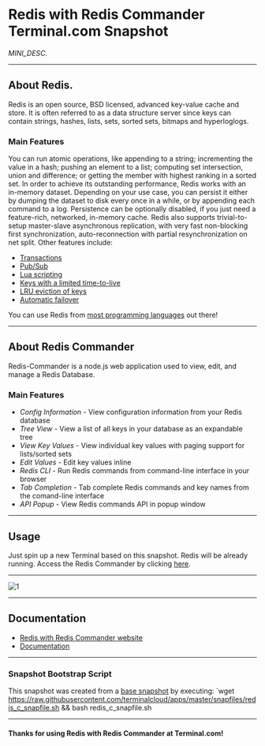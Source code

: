 # **Redis with Redis Commander** Terminal.com Snapshot

*MINI_DESC.*

---

## About Redis.
Redis is an open source, BSD licensed, advanced key-value cache and store. 
It is often referred to as a data structure server since keys can contain strings, hashes, lists, sets, sorted sets, bitmaps and hyperloglogs.

### Main Features

You can run atomic operations, like appending to a string; incrementing the value in a hash; pushing an element to a list; computing set intersection, union and difference; or getting the member with highest ranking in a sorted set.
In order to achieve its outstanding performance, Redis works with an in-memory dataset. Depending on your use case, you can persist it either by dumping the dataset to disk every once in a while, or by appending each command to a log. 
Persistence can be optionally disabled, if you just need a feature-rich, networked, in-memory cache.
Redis also supports trivial-to-setup master-slave asynchronous replication, with very fast non-blocking first synchronization, auto-reconnection with partial resynchronization on net split.
Other features include:
- [Transactions](http://redis.io/topics/transactions)
- [Pub/Sub](http://redis.io/topics/pubsub)
- [Lua scripting](http://redis.io/commands/eval)
- [Keys with a limited time-to-live](http://redis.io/commands/expire)
- [LRU eviction of keys](http://redis.io/topics/lru-cache)
- [Automatic failover](http://redis.io/topics/sentinel)

You can use Redis from [most programming languages](http://redis.io/clients) out there!

---

## About Redis Commander

Redis-Commander is a node.js web application used to view, edit, and manage a Redis Database.

### Main Features

- *Config Information* - View configuration information from your Redis database
- *Tree View* - View a list of all keys in your database as an expandable tree
- *View Key Values* - View individual key values with paging support for lists/sorted sets
- *Edit Values* - Edit key values inline
- *Redis CLI* - Run Redis commands from command-line interface in your browser
- *Tab Completion* - Tab complete Redis commands and key names from the comand-line interface
- *API Popup* - View Redis commands API in popup window 

---

## Usage

Just spin up a new Terminal based on this snapshot. Redis will be already running.
Access the Redis Commander by clicking [here](https://terminalservername-8081-terminal.com).


---

![1](IMAGE_URL)

---

## Documentation

- [Redis with Redis Commander website]()
- [Documentation]()

---

### Snapshot Bootstrap Script

This snapshot was created from a [base snapshot](https://www.terminal.com/tiny/FzpHiTXG1K) by executing:
`wget https://raw.githubusercontent.com/terminalcloud/apps/master/snapfiles/redis_c_snapfile.sh && bash redis_c_snapfile.sh

---

#### Thanks for using Redis with Redis Commander at Terminal.com!
